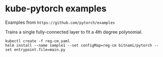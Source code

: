 # kube-pytorch examples

Examples from `https://github.com/pytorch/examples`

Trains a single fully-connected layer to fit a 4th degree polynomial.

```
kubectl create -f reg-cm.yaml
helm install --name sample1 --set configMap=reg-cm bitnami/pytorch --set entrypoint.file=main.py
```